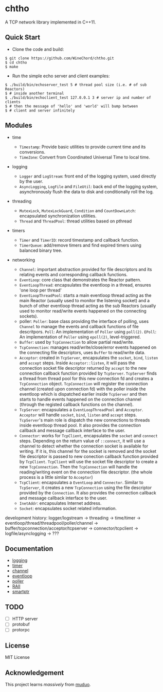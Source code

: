 # chtho

A TCP network library implemented in C++11.

## Quick Start

* Clone the code and build:

```
$ git clone https://github.com/WineChord/chtho.git
$ cd chtho
$ make
```

* Run the simple echo server and client examples:

```
$ ./build/bin/echoserver_test 5 # thread pool size (i.e. # of sub Reactors)
$ # inside another terminal 
$ ./build/bin/echoclient_test 127.0.0.1 3 # server ip and number of clients 
$ # then the message of 'hello' and 'world' will bump between 
$ # client and server infinitely 
```


## Modules

* time
  * `Timestamp`: Provide basic utilities to provide current time and its conversions.
  * `TimeZone`: Convert from Coordinated Universal Time to local time.

* logging
  * `Logger` and `LogStream`: front end of the logging system, used directly by the user.
  * `AsyncLogging`, `LogFile` and `FileUtil`: back end of the logging system, asynchronously flush the data to disk and conditionally roll the log.

* threading
  * `MutexLock`, `MutexLockGuard`, `Condition` and `CountDownLatch`: encapsulated synchronization utilities.
  * `Thread` and `ThreadPool`: thread utilities based on pthread

* timers
  * `Timer` and `TimerID`: record timestamp and callback function.
  * `TimerQueue`: add/remove timers and find expired timers using balanced binary tree.

* networking
  * `Channel`: important abstraction provided for file descriptors and its relating events and corresponding callback functions.
  * `EventLoop`: core class that demonstrates the Reactor pattern.
  * `EventLoopThread`: encapsulates the eventloop in a thread, ensures 'one loop per thread'
  * `EventLoopThreadPool`: starts a main eventloop thread acting as the main Reactor (usually used to monitor the listening socket) and a bunch of other eventloop 
 thread acting as the sub Reactors (usually used to monitor read/write events happened on the connecting sockets).
  * poller:
    `Poller`: base class providing the interface of polling, uses `Channel` to manage the events and callback functions of file descritpors.
    `Poll`: An implementation of `Poller` using `poll(2)`.
    `EPoll`: An implementation of `Poller` using `epoll(2)`, level-triggered.
  * `Buffer`: used by `TcpConnection` to allow partial read/write.
  * `TcpConnection`: manages read/write/close/error events happened on the connecting file descriptors, uses `Buffer` to read/write data.
  * `Acceptor`: created in `TcpServer`, encapsulates the `socket`, `bind`, `listen` and `accept` steps. Inside `Acceptor::listen`, it will pass the connection socket file descriptor returned by `accept` to the new connection callback function provided by `TcpServer`. `TcpServer` finds a thread from thread pool for this new connection fd and creates a `TcpConnection` object. `TcpConnection` will register the connection channel (created upon connection fd) with the poller inside the eventloop which is dispatched eariler inside `TcpServer` and then starts to handle events happened on the connection channel (through the registed callback functions on the channel).
  * `TcpServer`: encapsulates a `EventLoopThreadPool` and `Acceptor`. `Acceptor` will handle `socket`, `bind`, `listen` and `accept` steps. `TcpServer`'s main role is dispatch the new connections to threads inside eventloop thread pool. It also provides the connection callback and message callback interface to the user.
  * `Connector`: works for `TcpClient`, encapsulates the `socket` and `connect` steps. Depending on the return value of `::connect`, it will use a channel to detect whether the connection socket is available for writing. If it is, this channel for the socket is removed and the socket file descriptor is passed to new conection callback function provided by `TcpClient`. `TcpClient` will use the socket file descriptor to create a new `TcpConnection`. Then the `TcpConnection` will handle the reading/writing event on the connection file descriptor. (the whole process is a little similar to `Acceptor`)
  * `TcpClient`: encapsulates a `EventLoop` and `Connector`. Similar to `TcpServer`, it creates a new `TcpConnection` using the file descriptor provided by the `Connection`. It also provides the connection callback and message callback interface to the user. 
  * `InetAddr`: encapsulates Internet address.
  * `Socket`: encapsulates socket related information.

development history: logger/logstream -> threading -> time/timer -> eventloop/thread/threadpool/poller/channel -> buffer/tcpconnection/acceptor/tcpserver -> connector/tcpclient -> logfile/asynclogging -> ??? 

## Documentation

* [logging](./docs/logging.md)
* [timer](./docs/TimerQueue.md)
* [channel](./docs/Channel.md)
* [eventloop](./docs/EventLoop.md)
* [poller](./docs/Poller.md)
* [RAII](./docs/RAII.md)
* [smartptr](./docs/smartpointers.md)

## TODO 

- [ ] HTTP server
- [ ] protobuf
- [ ] protorpc  

## License

MIT License 

## Acknowledgement

This project learns _massively_ from [muduo](https://github.com/chenshuo/muduo). 